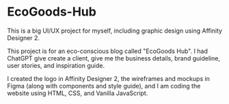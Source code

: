 # EcoGoods-Hub

This is a big UI/UX project for myself, including graphic design using Affinity Designer 2.

This project is for an eco-conscious blog called "EcoGoods Hub". I had ChatGPT give create a client, give me the business details, brand guideline, user stories, and inspiration guide.

I created the logo in Affinity Designer 2, the wireframes and mockups in Figma (along with components and style guide), and I am coding the website using HTML, CSS, and Vanilla JavaScript.
